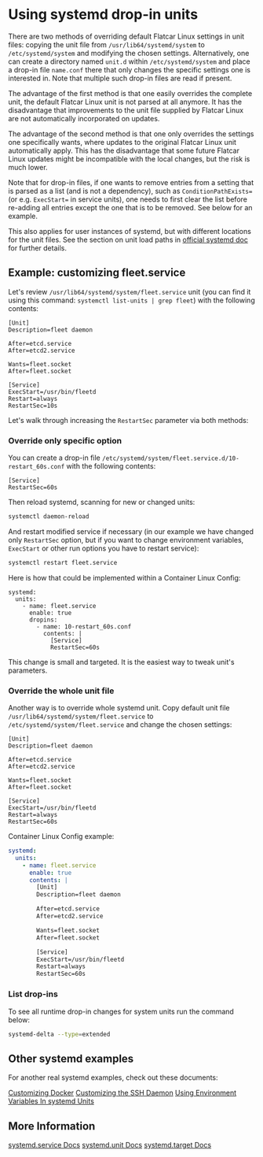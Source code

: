 # Using systemd drop-in units

There are two methods of overriding default Flatcar Linux settings in unit files: copying the unit file from `/usr/lib64/systemd/system` to `/etc/systemd/system` and modifying the chosen settings. Alternatively, one can create a directory named `unit.d` within `/etc/systemd/system` and place a drop-in file `name.conf` there that only changes the specific settings one is interested in. Note that multiple such drop-in files are read if present.

The advantage of the first method is that one easily overrides the complete unit, the default Flatcar Linux unit is not parsed at all anymore. It has the disadvantage that improvements to the unit file supplied by Flatcar Linux are not automatically incorporated on updates.

The advantage of the second method is that one only overrides the settings one specifically wants, where updates to the original Flatcar Linux unit automatically apply. This has the disadvantage that some future Flatcar Linux updates might be incompatible with the local changes, but the risk is much lower.

Note that for drop-in files, if one wants to remove entries from a setting that is parsed as a list (and is not a dependency), such as `ConditionPathExists=` (or e.g. `ExecStart=` in service units), one needs to first clear the list before re-adding all entries except the one that is to be removed. See below for an example.

This also applies for user instances of systemd, but with different locations for the unit files. See the section on unit load paths in [official systemd doc](http://www.freedesktop.org/software/systemd/man/systemd.unit.html) for further details.

## Example: customizing fleet.service

Let's review `/usr/lib64/systemd/system/fleet.service` unit (you can find it using this command: `systemctl list-units | grep fleet`) with the following contents:

```
[Unit]
Description=fleet daemon

After=etcd.service
After=etcd2.service

Wants=fleet.socket
After=fleet.socket

[Service]
ExecStart=/usr/bin/fleetd
Restart=always
RestartSec=10s
```

Let's walk through increasing the `RestartSec` parameter via both methods:

### Override only specific option

You can create a drop-in file `/etc/systemd/system/fleet.service.d/10-restart_60s.conf` with the following contents:

```
[Service]
RestartSec=60s
```

Then reload systemd, scanning for new or changed units:

```sh
systemctl daemon-reload

```

And restart modified service if necessary (in our example we have changed only `RestartSec` option, but if you want to change environment variables, `ExecStart` or other run options you have to restart service):

```sh
systemctl restart fleet.service
```

Here is how that could be implemented within a Container Linux Config:

```containter-linux-config
systemd:
  units:
    - name: fleet.service
      enable: true
      dropins:
        - name: 10-restart_60s.conf
          contents: |
            [Service]
            RestartSec=60s
```

This change is small and targeted. It is the easiest way to tweak unit's parameters.

### Override the whole unit file

Another way is to override whole systemd unit. Copy default unit file `/usr/lib64/systemd/system/fleet.service` to `/etc/systemd/system/fleet.service` and change the chosen settings:

```
[Unit]
Description=fleet daemon

After=etcd.service
After=etcd2.service

Wants=fleet.socket
After=fleet.socket

[Service]
ExecStart=/usr/bin/fleetd
Restart=always
RestartSec=60s
```

Container Linux Config example:

```yaml
systemd:
  units:
    - name: fleet.service
      enable: true
      contents: |
        [Unit]
        Description=fleet daemon

        After=etcd.service
        After=etcd2.service

        Wants=fleet.socket
        After=fleet.socket

        [Service]
        ExecStart=/usr/bin/fleetd
        Restart=always
        RestartSec=60s
```

### List drop-ins

To see all runtime drop-in changes for system units run the command below:

```sh
systemd-delta --type=extended
```

## Other systemd examples

For another real systemd examples, check out these documents:

[Customizing Docker](customizing-docker.md#using-a-dockercfg-file-for-authentication)
[Customizing the SSH Daemon](customizing-sshd.md#changing-the-sshd-port)
[Using Environment Variables In systemd Units](using-environment-variables-in-systemd-units.md)

## More Information

<a class="btn btn-default" href="http://www.freedesktop.org/software/systemd/man/systemd.service.html">systemd.service Docs</a>
<a class="btn btn-default" href="http://www.freedesktop.org/software/systemd/man/systemd.unit.html">systemd.unit Docs</a>
<a class="btn btn-default" href="http://www.freedesktop.org/software/systemd/man/systemd.target.html">systemd.target Docs</a>
